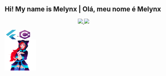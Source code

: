 ## Hi! My name is Melynx | Olá, meu nome é Melynx 

<div align="center">
  <a href="https://github.com/me-lynx">
  <img height="180em" src="https://github-readme-stats.vercel.app/api?username=me-lynx&show_icons=true&theme=dracula&include_all_commits=true&count_private=true"/>
  <img height="180em" src="https://github-readme-stats.vercel.app/api/top-langs/?username=me-lynx&layout=compact&langs_count=7&theme=dracula"/>
</div>
<div style="display: inline_block"><br>
  <img align="center" alt="Me-Flutter" height="30" width="40" src="https://raw.githubusercontent.com/devicons/devicon/master/icons/flutter/flutter-original.svg">
  <img align="center" alt="Me-Csharp" height="30" width="40" src="https://raw.githubusercontent.com/devicons/devicon/master/icons/csharp/csharp-original.svg">
</div>
  
  <div>
    <img align="center" alt="Me-Csharp" height="100" width="100" src="https://raw.githubusercontent.com/me-lynx/me-lynx/main/img.png">
  </div>
  
  ##
